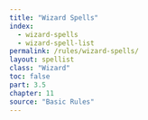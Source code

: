 ```yaml
---
title: "Wizard Spells"
index:
  - wizard-spells
  - wizard-spell-list
permalink: /rules/wizard-spells/
layout: spellist
class: "Wizard"
toc: false
part: 3.5
chapter: 11
source: "Basic Rules"
---
```

